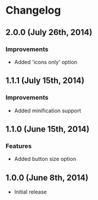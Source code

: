 # Changelog

## 2.0.0 (July 26th, 2014)

### Improvements

* Added 'icons only' option

## 1.1.1 (July 15th, 2014)

### Improvements

* Added minification support

## 1.1.0 (June 15th, 2014)

### Features

* Added button size option

## 1.0.0 (June 8th, 2014)

* Initial release
